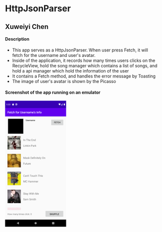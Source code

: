 # HttpJsonParser
## Xuweiyi Chen

#### Description
- This app serves as a HttpJsonParser. When user press Fetch, it will fetch for the username and user's avatar.
- Inside of the application, it records how many times users clicks on the RecycleView, hold the song manager which contains a list of songs, and hold a api manager which hold the information of the user
- It contains a Fetch method, and handles the error message by Toasting
- The image of user's avatar is shown by the Picasso

#### Screenshot of the app running on an emulator

<img src="src/img.png" alt="Screenshot of the app running on an emulator" width="200"/>
